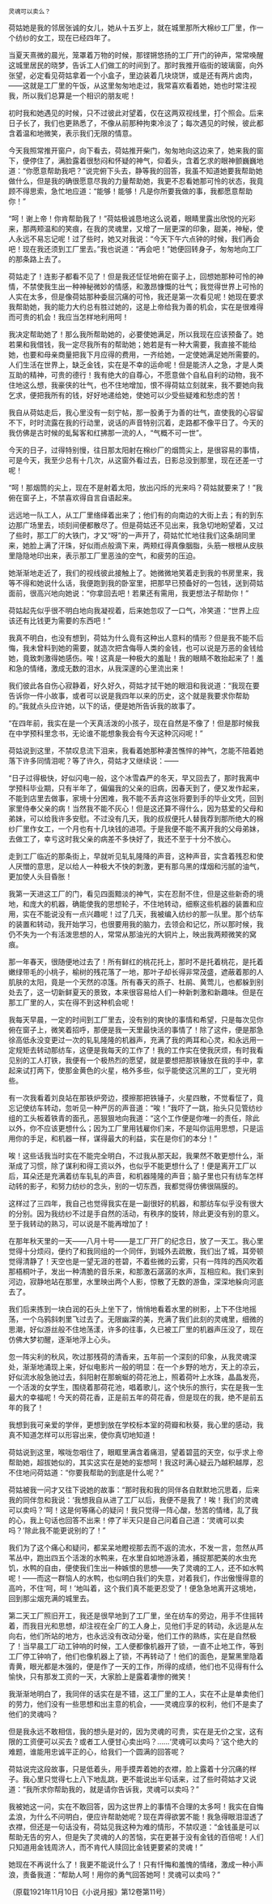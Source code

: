     灵魂可以卖么？ 

   荷姑她是我的邻居张诚的女儿，她从十五岁上，就在城里那所大棉纱工厂里，作一个纺纱的女工，现在已经四年了。

   当夏天熹微的晨光，笼罩着万物的时候，那铿锵悠扬的工厂开门的钟声，常常唤醒这城里居民的晓梦，告诉工人们做工的时间到了。那时我推开临街的玻璃窗，向外张望，必定看见荷姑拿着一个小盒子，里边装着几块烧饼，或是还有两片卤肉，——这就是工厂里的午饭，从这里匆匆地走过，我常喜欢看着她，她也时常注视我，所以我们总算是一个相识的朋友呢！

   初时我和她遇见的时候，只不过彼此对望着，仅在这两双视线里，打个照会。后来日子长了，我们也更熟悉了，不像从前那种拘束冷淡了；每次遇见的时候，彼此都含着温和地微笑，表示我们无限的情意。

   今天我照常推开窗户，向下看去，荷姑推开柴门，匆匆地向这边来了，她来我的窗下，便停住了，满脸露着很愁闷和怀疑的神气，仰着头，含着乞求的眼神颤巍巍地道：“你愿意帮助我吧？”说完俯下头去，静等我的回答，我虽不知道她要我帮助她做什么，但是我的确很愿意尽我的力量帮助她，我更不忍看她那可怜的状态，我竟顾不得思索，急忙地应道：“能够！能够！凡是你所要我做的事，我都愿意帮助你！”

   “呵！谢上帝！你肯帮助我了！”荷姑极诚恳地这么说着，眼睛里露出欣悦的光彩来，那两颊温和的笑痕，在我的灵魂里，又增了一层更深的印象，甜美，神秘，使人永远不易忘记呢！过了些时，她又对我说：“今天下午六点钟的时候，我们再会吧！现在我还须到工厂里去。”我也说道：“再会吧！”她便回转身子，匆匆地向工厂的那条路上去了。

   荷姑走了！连影子都看不见了！但是我还怔怔地俯在窗子上，回想她那种可怜的神情，不禁使我生出一种神秘微妙的情感，和激昂慷慨的壮气；我觉得世界上可怜的人实在太多，但是像荷姑那种委屈沉痛的可怜，我还是第一次看见呢！她现在要求我帮助她，我的能力大约总有胜过她的，这是上帝给我为善的机会，实在是很难得而可贵的机会！我应当怎样地利用呵！

   我决定帮助她了！那么我所帮助她的，必要使她满足，所以我现在应该预备了。她若果和我借钱，我一定尽我所有的帮助她；她若是有一种大需要，我直接不能给她，也要和母亲商量把我下月应得的费用，一齐给她，一定使她满足她所需要的。人们生活在世界上，缺乏金钱，实在是不幸的运命呢！但是能济人之急，才是人类互助的精神，可贵的德行！我有绝大的自尊心，不愿意做个自私自利的动物，我不住地这么想，我豪侠的壮气，也不住地增加，恨不得荷姑立刻就来，我不要她向我乞求，便把我所有的钱，好好地递给她，使她可以少受些疑难和愁虑的苦！

   我自从荷姑走后，我心里没有一刻宁帖，那一股勇于为善的壮气，直使我的心容留不下，时时流露在我的行动里，说话的声音特别沉着，走路都不像平日了。今天的我仿佛是古时候的虬髯客和红拂那一流的人，“气概不可一世”。

   今天的日子，过得特别慢，往日那太阳射在棉纱厂的烟筒尖上，是很容易的事情，可是今天，我至少总有十几次，从这窗外看过去，日影总没到那里，现在还差一寸呢！

   “呵！那烟筒的尖上，现在不是射着太阳，放出闪烁的光来吗？荷姑就要来了！”我俯在窗子上，不禁喜欢得自言自语起来。

   远远地一队工人，从工厂里络绎着出来了；他们有的向南边的大街上去；有的到东边那广场里去，顷刻间便都散尽了。但是荷姑还不见出来，我急切地盼望着，又过了些时，那工厂的大铁门，才又“呀”的一声开了，荷姑忙忙地往我们这条胡同里来，她脸上满了汗珠，好似雨点般滴下来，两颊红得真像胭脂，头筋一根根从皮肤里隐隐地印出来，表示那工厂里恶浊的空气，和疲劳的压迫。

   她渐渐地走近了，我们的视线彼此接触上了。她微微地笑着走到我的书房里来，我等不得和她说什么话，我便跑到我的卧室里，把那早已预备好的一包钱，送到荷姑面前，很高兴地向她说：“你拿回去吧！若果还有需用，我更想法子帮助你！”

   荷姑起先似乎很不明白地向我凝视着，后来她忽叹了一口气，冷笑道：“世界上应该还有比钱更为需要的东西吧！”

   我真不明白，也没有想到，荷姑为什么竟有这种出人意料的情形？但是我不能不后悔，我未曾料到她的需要，就造次把含侮辱人类的金钱，也可以说是万恶的金钱给她，竟致刺激得她感伤。唉！这真是一种极大的羞耻！我的眼睛不敢抬起来了！羞和急的情绪，激成无数的泪水，从我深邃的心里流出来！

   我们彼此各自伤心寂静着，好久好久，荷姑才拭干她的眼泪和我说道：“我现在要告诉你一件小故事，或者可以说是我四年以来的历史，这个就是我要求你帮助的。”我就点头应许她，以下的话，便是她所告诉我的故事了。

   “在四年前，我实在是一个天真活泼的小孩子，现在自然是不像了！但是那时候我在中学预科里念书，无论谁不能想象我会有今天这种沉闷呢！”

   荷姑说到这里，不禁叹息流下泪来，我看着她那种凄苦憔悴的神气，怎能不陪着她落下许多同情泪呢？等了许久，荷姑才又继续说：——

   “日子过得极快，好似闪电一般，这个冰雪森严的冬天，早又回去了，那时我离中学预科毕业期，只有半年了，偏偏我的父亲的旧病，因春天到了，便又发作起来，不能到店里去做事，家境十分困难，我不能不丢弃这张将要到手的毕业文凭，回到家里侍奉父亲的病！当然我不能不灰心！但是这还算不得什么，因为慈爱的父母和弟妹，可以给我许多安慰。不过没有几天，我的叔叔便托人替我荐到那所绝大的棉纱厂里作女工，一个月也有十几块钱的进项。于是我便不能不离开我的父母弟妹，去做工了，幸亏这时我父亲的病差不多快好了，我还不至于十分不放心。

   走到工厂临近的那条街上，早就听见轧轧隆降的声音，这种声音，实含着残忍和使人厌憎的意思，足以给人一种极大不快的刺激，更有那乌黑的煤烟和污腻的油气，更加使人头目昏胀！

   我第一天进这工厂的门，看见四面黯淡的神气，实在忍耐不住，但是这些新奇的境地，和庞大的机器，确能使我的思想轮子，不住地转动，细察这些机器的装置和应用，实在不能说没有一点兴趣呢！过了几天，我被编入纺纱的那一队里。那个纺车的装置和转动，我开始学习，也很要用我的脑力，去领会和记忆，所以那时候，我仍不失为一个有活泼思想的人，常常从那油光的大铜片上，映出我两颊微笑的窝痕。

   那一年春天，很随便地过去了！所有鲜红的桃花托上，那时不是托着桃花，是托着嫩绿带毛的小桃子，榆树的残花落了一地，那叶子却长得非常茂盛，遮蔽着那的人肌肤的太阳，竟是一个天然的凉篷。所有春天的燕子、杜鹃、黄莺儿，也都躲到别处去了，这一切新鲜夏天的景致，本来很容易给人们一种新刺激和新趣味。但是在那工厂里的人，实在得不到这种机会呢！

   我每天早晨，一定的时间到工厂里去，没有别的爽快的事情和希望，只是每次见你俯在窗子上，微笑着招呼，那便是我一天里最快活的事情了！除了这件，便是那急徐高低永没变更过一次的轧轧隆隆的机器声，充满了我的两耳和心灵，和永远用一定规矩去转动那纺车，这便是我每天的工作了！我的工作实在使我厌烦，有时我看见别的工人打铁，我便有一个极热烈的愿望，就是要想把那铁锤放在我的手中，拿起来试打两下，使那金黄色的火星，格外多些，似乎能使这沉黑的工厂，变光明些。

   有一次我看着刘良站在那铁炉旁边，摸擦那把铁锤子，火星四散，不觉看怔了，竟忘记使纺车转动，忽听见一种严厉的声音道：“唉！”我吓了一跳，抬头只见管纺纱组的工头板着铁青的面孔，恶狠狠地向我道：“这个工作便是你唯一的责任，除此以外，你不应该更想什么；因为工厂里用钱雇你们来，不是叫你运用思想，只是运用你的手足，和机器一样，谋得最大的利益，实在是你们的本分！”

   唉！这些话我当时实在不能完全明白，不过我从那天起，我果然不敢更想什么，渐渐成了习惯，除了谋利和得工资以外，也似乎不能更想什么了！便是离开工厂以后，耳朵还是充满着纺车轧轧的声音，和机器隆隆的声音；脑子里也只有纺车怎样动转的影子，和努力纺纱的念头，别的一切东西，我都觉得仿佛很隔膜的。

   这样过了三四年，我自己也觉得我实在是一副很好的机器，和那纺车似乎没有很大的分别。因为我纺纱不过是手自然的活动，有秩序的旋转，除此更没有别的意义。至于我转动的熟习，可以说是不能再增加了！

   在那年秋天里的一天——八月十号——是工厂开厂的纪念日，放了一天工。我心里觉得十分烦闷，便约了和我同组的一个同伴，到城外去疏散，我们出了城，耳旁顿觉得清静了！天空也是一望无涯的苍碧，不着些微的云雾，只有一阵阵的西风吹着那梧桐叶子，发出一种清脆的音乐来，和那激石潺潺的水声，互相应和。我们来到河边，寂静地站在那里，水里映出两个人影，惊散了无数的游鱼，深深地躲向河底去了。

   我们后来拣到一块白润的石头上坐下了，悄悄地看着水里的树影，上下不住地摇荡，一个乌鸦斜刺里飞过去了。无限幽深的美，充满了我们此刻的灵魂里，细微的思潮，好似游丝般不住地荡漾，许多的往事，久已被工厂里的机器声压没了，现在仿佛大梦初醒，逐渐地浮上心头。

   忽一阵尖利的秋风，吹过那残荷的清香来，五年前一个深刻的印象，从我灵魂深处，渐渐地涌现上来，好似电影片一般的明显：在一个乡野的地方，天上的凉云，好似流水般急驰过去，斜阳射在那蜿蜒的荷花池上，照着荷叶上水珠，晶晶发亮，一个活泼的女学生，围绕着那荷花池，唱着歌儿，这个快乐的旅行，实在是我一生最大的幸福呢！今天的荷花香，正是前五年的荷花香，但是现在的我，绝不是前五年的我了！

   我想到我可亲爱的学伴，更想到放在学校标本室的荷瓣和秋葵，我心里的感动，我真不知道怎样可以形容出来，使你真切地知道！

   荷姑说到这里，喉咙忽咽住了，眼眶里满含着痛泪，望着碧蓝的天空，似乎求上帝帮助她，超拔她似的，其实这实在是她的妄想呵！我这时满心疑云乃越积越厚，忍不住地问荷姑道：“你要我帮助的到底是什么呢？”

   荷姑被我一问才又往下说她的故事：“那时我和我的同伴各自默默地沉思着，后来我的同伴忽和我说：‘我想我自从进了工厂以后，我便不是我了！唉！我们的灵魂可以卖吗？’呵！这是何等痛心的疑问！我只觉得一阵心酸，愁苦的情绪，乱了我的心，我上句话也回答不出来！停了半天只是自己问着自己道：‘灵魂可以卖吗？’除此我不能更说别的了！”

   我们为了这个痛心和疑问，都呆呆地瞪视那去而不返的流水，不发一言，忽然从芦苇丛中，跑出四五个活泼的水鸭来，在水里自如地游泳着，捕捉那肥美的水虫充饥，水鸭的自由，便使我们生出一种嫉恨的思想——失了灵魂的工人，还不如水鸭呢！——而这一群恼人的水鸭，也似明白我们的失意，对着我们，作出傲慢得意的高吟，不住‘呵，呵！’地叫着，这个我们真不能更忍受了！便急急地离开这境地，回到那尘烟充满的城里去。

   第二天工厂照旧开工，我还是很早地到了工厂里，坐在纺车的旁边，用手不住摇转着，而我目光和思想，却注视在全厂的工人身上，见他们手足的转动，永远是从左向右，他们所站的地方，也永远没有改动分毫，他们工作的熟练，实在是自然极了！当早晨工厂动工钟响的时候，工人便都像机器开了锁，一直不止地工作，等到工厂停工钟响了，他们也像机器上了锁，不再转动了！他们的面色，是黧黑里隐着青黄，眼光都是木强的，便是作了一天的工作，所得的成绩，他们也不见得有什么愉快，只有那发工资的一天，大家脸上是露着凄惨的微笑！

   我渐渐地明白了，我同伴的话实在是不错，这工厂里的工人，实在不止是单卖他们的劳力，他们没有一些思想和出主意的机会，——灵魂应享的权利，他们不是卖了他们的灵魂吗？

   但是我永远不敢相信，我的想头是对的，因为灵魂的可贵，实在是无价之宝，这有限的工资便可以买去？或者工人便甘心卖出吗？……‘灵魂可以卖吗？’这个绝大的难题，谁能用忠诚平正的心，给我们一个圆满的回答呢？

   荷姑说完这段故事，只是低着头，用手摸弄着她的衣襟，脸上露着十分沉痛的样子。我心里只觉得七上八下地乱跳，更不能说出半句话来，过了些时荷姑才又说道：“我所求你帮助我的，就是请你告诉我，灵魂可以卖吗？”

   我被她这一问，实在不敢回答，因为这世界上的事情不合理的太多呵！我实在自悔孟浪，为什么不问明白，便应许帮助她呢？现在弄得欲罢不能！我急得眼泪湿透了衣襟，但还是一句话没有，荷姑见我这种为难的情形，不禁叹道：“金钱虽是可以帮助无告的穷人，但是失了灵魂的人的苦恼，实在更甚于没有金钱的百倍呢！人们只知道用金钱周济人，而不肯代人赎回比金钱更要紧的灵魂！”

   她现在不再说什么了！我更不能说什么了！只有忏悔和羞愧的情绪，激成一种小声浪，责备我道：“帮助人呵！用你的勇气回答她呵！灵魂可以卖吗？”

   （原载1921年11月10日《小说月报》第12卷第11号）

